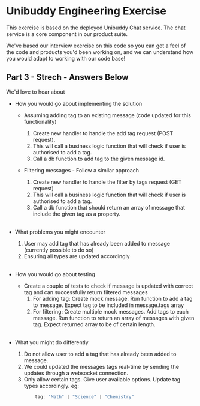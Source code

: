 # Unibuddy Engineering Exercise

  

This exercise is based on the deployed Unibuddy Chat service. The chat service is a core component in our product suite.

We've based our interview exercise on this code so you can get a feel of the code and products you'd been working on, and we can understand how you would adapt to working with our code base!
  

## Part 3 - Strech - Answers Below

We'd love to hear about

* How you would go about implementing the solution
	* Assuming adding tag to an existing message (code updated for this functionality)
		1. Create new handler to handle the add tag request (POST request). 
		2. This will call a business logic function that will check if user is authorised to add a tag. 
		3. Call a db function to add tag to the given message id.
		

	* Filtering messages - Follow a similar approach 
		1. Create new handler to handle the filter by tags request (GET request)
		2. This will call a business logic function that will check if user is authorised to add a tag. 
		3. Call a db function that should return an array of message that include the given tag as a property.
		<br>
		
* What problems you might encounter
	1. User may add tag that has already been added to message (currently possible to do so)
	2. Ensuring all types are updated accordingly 
	<br>
* How you would go about testing
	* Create a couple of tests to check if message is updated with correct tag and can successfully return filtered messages
		1. For adding tag: Create mock message. Run function to add a tag to message. Expect tag to be included in message.tags array
		2. For filtering: Create multiple mock messages. Add tags to each message. Run function to return an array of messages with given tag. Expect returned array to be of certain length. 
	<br>
* What you might do differently
	1. Do not allow user to add a tag that has already been added to message. 
	2. We could updated the messages tags real-time by sending the updates through a websocket connection. 
	3. Only allow certain tags. Give user available options. Update tag types accordingly. eg: 
		```javascript
			tag: "Math" | "Science" | "Chemistry"
		```

